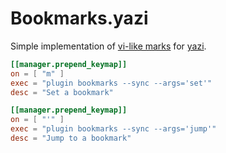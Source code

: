 # Bookmarks.yazi

Simple implementation of [vi-like marks](https://neovim.io/doc/user/motion.html#mark-motions) for [yazi](https://github.com/sxyazi/yazi).

```toml
[[manager.prepend_keymap]]
on = [ "m" ]
exec = "plugin bookmarks --sync --args='set'"
desc = "Set a bookmark"
```

```toml
[[manager.prepend_keymap]]
on = [ "'" ]
exec = "plugin bookmarks --sync --args='jump'"
desc = "Jump to a bookmark"
```
